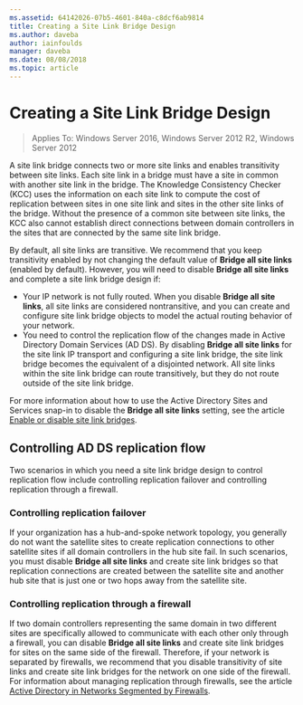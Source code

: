 ```yaml
---
ms.assetid: 64142026-07b5-4601-840a-c8dcf6ab9814
title: Creating a Site Link Bridge Design
ms.author: daveba
author: iainfoulds
manager: daveba
ms.date: 08/08/2018
ms.topic: article
---
```


# Creating a Site Link Bridge Design

> Applies To: Windows Server 2016, Windows Server 2012 R2, Windows Server 2012

A site link bridge connects two or more site links and enables transitivity between site links. Each site link in a bridge must have a site in common with another site link in the bridge. The Knowledge Consistency Checker (KCC) uses the information on each site link to compute the cost of replication between sites in one site link and sites in the other site links of the bridge. Without the presence of a common site between site links, the KCC also cannot establish direct connections between domain controllers in the sites that are connected by the same site link bridge.

By default, all site links are transitive. We recommend that you keep transitivity enabled by not changing the default value of **Bridge all site links** (enabled by default). However, you will need to disable **Bridge all site links** and complete a site link bridge design if:

- Your IP network is not fully routed. When you disable **Bridge all site links**, all site links are considered nontransitive, and you can create and configure site link bridge objects to model the actual routing behavior of your network.
- You need to control the replication flow of the changes made in Active Directory Domain Services (AD DS). By disabling **Bridge all site links** for the site link IP transport and configuring a site link bridge, the site link bridge becomes the equivalent of a disjointed network. All site links within the site link bridge can route transitively, but they do not route outside of the site link bridge.

For more information about how to use the Active Directory Sites and Services snap-in to disable the **Bridge all site links** setting, see the article [Enable or disable site link bridges](/previous-versions/windows/it-pro/windows-server-2003/cc738789(v=ws.10)).

## Controlling AD DS replication flow

Two scenarios in which you need a site link bridge design to control replication flow include controlling replication failover and controlling replication through a firewall.

### Controlling replication failover

If your organization has a hub-and-spoke network topology, you generally do not want the satellite sites to create replication connections to other satellite sites if all domain controllers in the hub site fail. In such scenarios, you must disable **Bridge all site links** and create site link bridges so that replication connections are created between the satellite site and another hub site that is just one or two hops away from the satellite site.

### Controlling replication through a firewall

If two domain controllers representing the same domain in two different sites are specifically allowed to communicate with each other only through a firewall, you can disable **Bridge all site links** and create site link bridges for sites on the same side of the firewall. Therefore, if your network is separated by firewalls, we recommend that you disable transitivity of site links and create site link bridges for the network on one side of the firewall. For information about managing replication through firewalls, see the article [Active Directory in Networks Segmented by Firewalls](https://go.microsoft.com/fwlink/?LinkId=107074).
